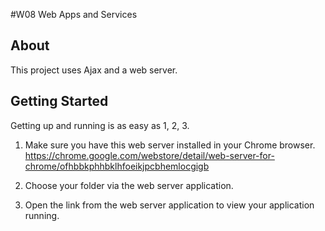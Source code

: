 #W08 Web Apps and Services 

## About

This project uses Ajax and a web server. 

## Getting Started

Getting up and running is as easy as 1, 2, 3.

1. Make sure you have this web server installed in your Chrome browser. 
https://chrome.google.com/webstore/detail/web-server-for-chrome/ofhbbkphhbklhfoeikjpcbhemlocgigb

2. Choose your folder via the web server application.

3. Open the link from the web server application to view your application running. 